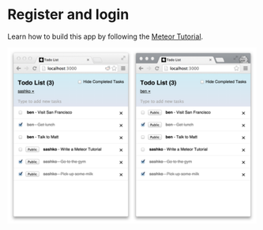 # Register and login



Learn how to build this app by following the [Meteor Tutorial](http://www.meteor.com/install).

![screenshot](screenshot.png)
